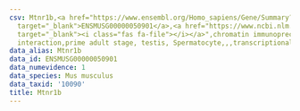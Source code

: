 ```yaml
---
csv: Mtnr1b,<a href="https://www.ensembl.org/Homo_sapiens/Gene/Summary?db=core;g=ENSMUSG00000050901"
  target="_blank">ENSMUSG00000050901</a>,<a href="https://www.ncbi.nlm.nih.gov/pubmed/25450459"
  target="_blank"><i class="fas fa-file"></i></a>",chromatin immunoprecipitation assay,direct
  interaction,prime adult stage, testis, Spermatocyte,,,transcriptional regulation,
data_alias: Mtnr1b
data_id: ENSMUSG00000050901
data_numevidence: 1
data_species: Mus musculus
data_taxid: '10090'
title: Mtnr1b
---
```

